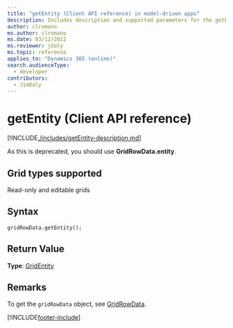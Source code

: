 ```yaml
---
title: "getEntity (Client API reference) in model-driven apps"
description: Includes description and supported parameters for the getEntity method.
author: clromano
ms.author: clromano
ms.date: 03/12/2022
ms.reviewer: jdaly
ms.topic: reference
applies_to: "Dynamics 365 (online)"
search.audienceType: 
  - developer
contributors:
  - JimDaly
---
```

# getEntity (Client API reference)

[!INCLUDE[./includes/getEntity-description.md](./includes/getEntity-description.md)]

As this is deprecated, you should use **GridRowData.entity**.

## Grid types supported

Read-only and editable grids

## Syntax

`gridRowData.getEntity();`

## Return Value

**Type**: [GridEntity](../gridentity.md)

## Remarks

To get the `gridRowData` object, see [GridRowData](../gridrowdata.md). 

[!INCLUDE[footer-include](../../../../../../includes/footer-banner.md)]
